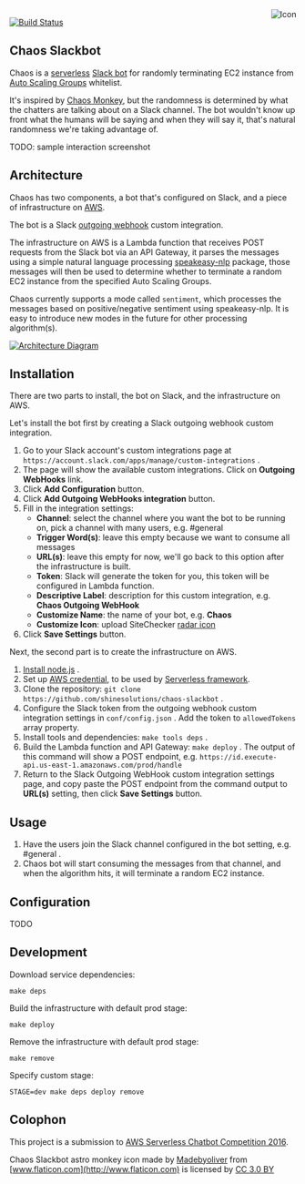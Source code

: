 <img align="right" src="https://raw.github.com/shinesolutions/chaos-slackbot/master/icon.png" alt="Icon"/>

[![Build Status](https://img.shields.io/travis/shinesolutions/chaos-slackbot.svg)](http://travis-ci.org/shinesolutions/chaos-slackbot)

Chaos Slackbot
--------------

Chaos is a [serverless](http://martinfowler.com/articles/serverless.html) [Slack bot](https://www.wired.com/2015/08/slack-overrun-bots-friendly-wonderful-bots/) for randomly terminating EC2 instance from [Auto Scaling Groups](http://docs.aws.amazon.com/autoscaling/latest/userguide/AutoScalingGroup.html) whitelist.

It's inspired by [Chaos Monkey](https://github.com/Netflix/SimianArmy/wiki/Chaos-Monkey), but the randomness is determined by what the chatters are talking about on a Slack channel. The bot wouldn't know up front what the humans will be saying and when they will say it, that's natural randomness we're taking advantage of.

TODO: sample interaction screenshot

Architecture
------------

Chaos has two components, a bot that's configured on Slack, and a piece of infrastructure on [AWS](https://aws.amazon.com/).

The bot is a Slack [outgoing webhook](https://api.slack.com/outgoing-webhooks) custom integration.

The infrastructure on AWS is a Lambda function that receives POST requests from the Slack bot via an API Gateway, it parses the messages using a simple natural language processing [speakeasy-nlp](https://www.npmjs.com/package/speakeasy-nlp) package, those messages will then be used to determine whether to terminate a random EC2 instance from the specified Auto Scaling Groups.

Chaos currently supports a mode called `sentiment`, which processes the messages based on positive/negative sentiment using speakeasy-nlp. It is easy to introduce new modes in the future for other processing algorithm(s).

[![Architecture Diagram](https://raw.github.com/shinesolutions/chaos-slackbot/master/docs/architecture.jpg)](https://raw.github.com/shinesolutions/chaos-slackbot/master/docs/architecture.jpg)

Installation
------------

There are two parts to install, the bot on Slack, and the infrastructure on AWS.

Let's install the bot first by creating a Slack outgoing webhook custom integration.

1. Go to your Slack account's custom integrations page at `https://account.slack.com/apps/manage/custom-integrations` .
2. The page will show the available custom integrations. Click on **Outgoing WebHooks** link.
3. Click **Add Configuration** button.
4. Click **Add Outgoing WebHooks integration** button.
5. Fill in the integration settings:
    - **Channel**: select the channel where you want the bot to be running on, pick a channel with many users, e.g. #general
    - **Trigger Word(s)**: leave this empty because we want to consume all messages
    - **URL(s)**: leave this empty for now, we'll go back to this option after the infrastructure is built.
    - **Token**: Slack will generate the token for you, this token will be configured in Lambda function.
    - **Descriptive Label**: description for this custom integration, e.g. **Chaos Outgoing WebHook**
    - **Customize Name**: the name of your bot, e.g. **Chaos**
    - **Customize Icon**: upload SiteChecker [radar icon](https://raw.githubusercontent.com/shinesolutions/chaos-slackbot/master/icon.png)
6. Click **Save Settings** button.

Next, the second part is to create the infrastructure on AWS.

1. [Install node.js](https://nodejs.org/en/download/package-manager/) .
2. Set up [AWS credential](https://serverless.com/framework/docs/providers/aws/setup/), to be used by [Serverless framework](https://serverless.com/).
3. Clone the repository: `git clone https://github.com/shinesolutions/chaos-slackbot` .
4. Configure the Slack token from the outgoing webhook custom integration settings in `conf/config.json` . Add the token to `allowedTokens` array property.
5. Install tools and dependencies: `make tools deps` .
6. Build the Lambda function and API Gateway: `make deploy` . The output of this command will show a POST endpoint, e.g. `https://id.execute-api.us-east-1.amazonaws.com/prod/handle`
8. Return to the Slack Outgoing WebHook custom integration settings page, and copy paste the POST endpoint from the command output to **URL(s)** setting, then click **Save Settings** button.

Usage
-----

1. Have the users join the Slack channel configured in the bot setting, e.g. #general .
2. Chaos bot will start consuming the messages from that channel, and when the algorithm hits, it will terminate a random EC2 instance.

Configuration
-------------

TODO

Development
-----------

Download service dependencies:

    make deps

Build the infrastructure with default prod stage:

    make deploy

Remove the infrastructure with default prod stage:

    make remove

Specify custom stage:

    STAGE=dev make deps deploy remove

Colophon
--------

This project is a submission to [AWS Serverless Chatbot Competition 2016](https://awschatbot.devpost.com/).

Chaos Slackbot astro monkey icon made by [Madebyoliver](http://www.flaticon.com/authors/madebyoliver) from [www.flaticon.com](http://www.flaticon.com) is licensed by [CC 3.0 BY](http://creativecommons.org/licenses/by/3.0/)
